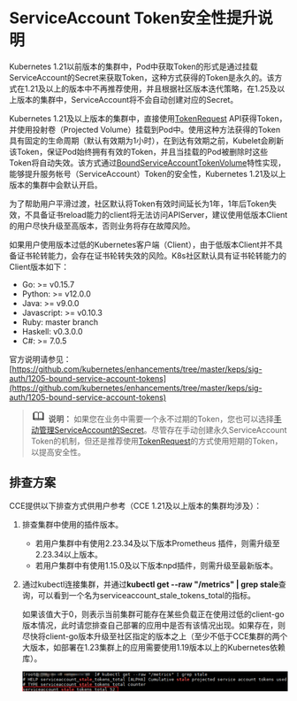 # ServiceAccount Token安全性提升说明<a name="cce_01_0477"></a>

Kubernetes 1.21以前版本的集群中，Pod中获取Token的形式是通过挂载ServiceAccount的Secret来获取Token，这种方式获得的Token是永久的。该方式在1.21及以上的版本中不再推荐使用，并且根据社区版本迭代策略，在1.25及以上版本的集群中，ServiceAccount将不会自动创建对应的Secret。

Kubernetes 1.21及以上版本的集群中，直接使用[TokenRequest](https://kubernetes.io/zh-cn/docs/reference/kubernetes-api/authentication-resources/token-request-v1/)  API获得Token，并使用投射卷（Projected Volume）挂载到Pod中。使用这种方法获得的Token具有固定的生命周期（默认有效期为1小时），在到达有效期之前，Kubelet会刷新该Token，保证Pod始终拥有有效的Token，并且当挂载的Pod被删除时这些Token将自动失效。该方式通过[BoundServiceAccountTokenVolume](https://kubernetes.io/zh-cn/docs/reference/access-authn-authz/service-accounts-admin/#bound-service-account-token-volume)特性实现，能够提升服务帐号（ServiceAccount）Token的安全性，Kubernetes 1.21及以上版本的集群中会默认开启。

为了帮助用户平滑过渡，社区默认将Token有效时间延长为1年，1年后Token失效，不具备证书reload能力的client将无法访问APIServer，建议使用低版本Client的用户尽快升级至高版本，否则业务将存在故障风险。

如果用户使用版本过低的Kubernetes客户端（Client），由于低版本Client并不具备证书轮转能力，会存在证书轮转失效的风险。K8s社区默认具有证书轮转能力的Client版本如下：

-   Go: \>= v0.15.7
-   Python: \>= v12.0.0
-   Java: \>= v9.0.0
-   Javascript: \>= v0.10.3
-   Ruby: master branch
-   Haskell: v0.3.0.0
-   C\#: \>= 7.0.5

官方说明请参见：[https://github.com/kubernetes/enhancements/tree/master/keps/sig-auth/1205-bound-service-account-tokens](https://github.com/kubernetes/enhancements/tree/master/keps/sig-auth/1205-bound-service-account-tokens)

>![](public_sys-resources/icon-note.gif) **说明：** 
>如果您在业务中需要一个永不过期的Token，您也可以选择[手动管理ServiceAccount的Secret](https://kubernetes.io/zh-cn/docs/reference/access-authn-authz/service-accounts-admin/#manual-secret-management-for-serviceaccounts)。尽管存在手动创建永久ServiceAccount Token的机制，但还是推荐使用[TokenRequest](https://kubernetes.io/zh-cn/docs/reference/kubernetes-api/authentication-resources/token-request-v1/)的方式使用短期的Token，以提高安全性。

## 排查方案<a name="cce_10_0477_section153991573316"></a>

CCE提供以下排查方式供用户参考（CCE 1.21及以上版本的集群均涉及）：

1.  排查集群中使用的插件版本。
    -   若用户集群中有使用2.23.34及以下版本Prometheus 插件，则需升级至2.23.34以上版本。
    -   若用户集群中有使用1.15.0及以下版本npd插件，则需升级至最新版本。

2.  通过kubectl连接集群，并通过**kubectl get --raw "/metrics" | grep stale**查询，可以看到一个名为serviceaccount\_stale\_tokens\_total的指标。

    如果该值大于0，则表示当前集群可能存在某些负载正在使用过低的client-go版本情况，此时请您排查自己部署的应用中是否有该情况出现。如果存在，则尽快将client-go版本升级至社区指定的版本之上（至少不低于CCE集群的两个大版本，如部署在1.23集群上的应用需要使用1.19版本以上的Kubernetes依赖库）。

    ![](figures/zh-cn_image_0000001402494682.png)


